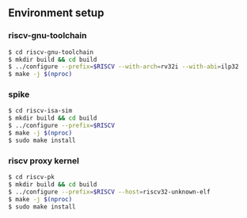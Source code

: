 ## Environment setup

### riscv-gnu-toolchain
```bash
$ cd riscv-gnu-toolchain
$ mkdir build && cd build
$ ../configure --prefix=$RISCV --with-arch=rv32i --with-abi=ilp32
$ make -j $(nproc)
```

### spike
```bash
$ cd riscv-isa-sim
$ mkdir build && cd build
$ ../configure --prefix=$RISCV
$ make -j $(nproc)
$ sudo make install
```

### riscv proxy kernel
```bash
$ cd riscv-pk
$ mkdir build && cd build
$ ../configure --prefix=$RISCV --host=riscv32-unknown-elf
$ make -j $(nproc)
$ sudo make install
```
